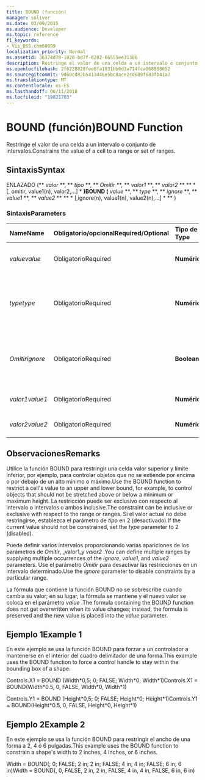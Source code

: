 ```yaml
---
title: BOUND (función)
manager: soliver
ms.date: 03/09/2015
ms.audience: Developer
ms.topic: reference
f1_keywords:
- Vis_DSS.chm60099
localization_priority: Normal
ms.assetid: 36374d78-1028-bd7f-6282-66555ee31306
description: Restringe el valor de una celda a un intervalo o conjunto de intervalos.
ms.openlocfilehash: 2f6228828fee8fa1831bb0d3a714fca068808652
ms.sourcegitcommit: 9d60cd82b5413446e5bc8ace2cd689f683fb41a7
ms.translationtype: MT
ms.contentlocale: es-ES
ms.lasthandoff: 06/11/2018
ms.locfileid: "19821703"
---
```

# <a name="bound-function"></a><span data-ttu-id="a0b60-103">BOUND (función)</span><span class="sxs-lookup"><span data-stu-id="a0b60-103">BOUND Function</span></span>

<span data-ttu-id="a0b60-104">Restringe el valor de una celda a un intervalo o conjunto de intervalos.</span><span class="sxs-lookup"><span data-stu-id="a0b60-104">Constrains the value of a cell to a range or set of ranges.</span></span>
  
## <a name="syntax"></a><span data-ttu-id="a0b60-105">Sintaxis</span><span class="sxs-lookup"><span data-stu-id="a0b60-105">Syntax</span></span>

<span data-ttu-id="a0b60-106">ENLAZADO (** *valor* **, ** *tipo* **, ** *Omitir* **, ** *valor1* **, ** *valor2* ** ** * [, omitir, value1(n), valor2,...] * **)</span><span class="sxs-lookup"><span data-stu-id="a0b60-106">BOUND (** *value* **, ** *type* **, ** *ignore* **, ** *value1* **, ** *value2* ** ** * [,ignore(n), value1(n), value2(n),...] * ** )</span></span> 
  
### <a name="parameters"></a><span data-ttu-id="a0b60-107">Sintaxis</span><span class="sxs-lookup"><span data-stu-id="a0b60-107">Parameters</span></span>

|<span data-ttu-id="a0b60-108">**Name**</span><span class="sxs-lookup"><span data-stu-id="a0b60-108">**Name**</span></span>|<span data-ttu-id="a0b60-109">**Obligatorio/opcional**</span><span class="sxs-lookup"><span data-stu-id="a0b60-109">**Required/Optional**</span></span>|<span data-ttu-id="a0b60-110">**Tipo de datos**</span><span class="sxs-lookup"><span data-stu-id="a0b60-110">**Data Type**</span></span>|<span data-ttu-id="a0b60-111">**Descripción**</span><span class="sxs-lookup"><span data-stu-id="a0b60-111">**Description**</span></span>|
|:-----|:-----|:-----|:-----|
| <span data-ttu-id="a0b60-112">_value_</span><span class="sxs-lookup"><span data-stu-id="a0b60-112">_value_</span></span> <br/> |<span data-ttu-id="a0b60-113">Obligatorio</span><span class="sxs-lookup"><span data-stu-id="a0b60-113">Required</span></span>  <br/> |<span data-ttu-id="a0b60-114">**Numérico**</span><span class="sxs-lookup"><span data-stu-id="a0b60-114">**Numeric**</span></span> <br/> |<span data-ttu-id="a0b60-115">Valor actual que se ha de restringir.</span><span class="sxs-lookup"><span data-stu-id="a0b60-115">The current value being constrained.</span></span>  <br/> |
| <span data-ttu-id="a0b60-116">_type_</span><span class="sxs-lookup"><span data-stu-id="a0b60-116">_type_</span></span> <br/> |<span data-ttu-id="a0b60-117">Obligatorio</span><span class="sxs-lookup"><span data-stu-id="a0b60-117">Required</span></span>  <br/> |<span data-ttu-id="a0b60-118">**Numérico**</span><span class="sxs-lookup"><span data-stu-id="a0b60-118">**Numeric**</span></span> <br/> |<span data-ttu-id="a0b60-119">Si la restricción es inclusiva (0), exclusiva (1) o deshabilitado (2).</span><span class="sxs-lookup"><span data-stu-id="a0b60-119">Whether the constraint is inclusive (0), exclusive (1), or disabled (2).</span></span>  <br/> |
| <span data-ttu-id="a0b60-120">_Omitir_</span><span class="sxs-lookup"><span data-stu-id="a0b60-120">_ignore_</span></span> <br/> |<span data-ttu-id="a0b60-121">Obligatorio</span><span class="sxs-lookup"><span data-stu-id="a0b60-121">Required</span></span>  <br/> |<span data-ttu-id="a0b60-122">**Boolean**</span><span class="sxs-lookup"><span data-stu-id="a0b60-122">**Boolean**</span></span> <br/> | <span data-ttu-id="a0b60-123">TRUE omite el intervalo; FALSE restringe el valor de la celda al intervalo.</span><span class="sxs-lookup"><span data-stu-id="a0b60-123">TRUE to ignore the range; FALSE to constrain the value of the cell to the range.</span></span>  <br/> |
| <span data-ttu-id="a0b60-124">_valor1_</span><span class="sxs-lookup"><span data-stu-id="a0b60-124">_value1_</span></span> <br/> |<span data-ttu-id="a0b60-125">Obligatorio</span><span class="sxs-lookup"><span data-stu-id="a0b60-125">Required</span></span>  <br/> |<span data-ttu-id="a0b60-126">**Numérico**</span><span class="sxs-lookup"><span data-stu-id="a0b60-126">**Numeric**</span></span> <br/> |<span data-ttu-id="a0b60-127">Primer valor en un rango.</span><span class="sxs-lookup"><span data-stu-id="a0b60-127">First value in a range.</span></span>  <br/> |
| <span data-ttu-id="a0b60-128">_valor2_</span><span class="sxs-lookup"><span data-stu-id="a0b60-128">_value2_</span></span> <br/> |<span data-ttu-id="a0b60-129">Obligatorio</span><span class="sxs-lookup"><span data-stu-id="a0b60-129">Required</span></span>  <br/> |<span data-ttu-id="a0b60-130">**Numérico**</span><span class="sxs-lookup"><span data-stu-id="a0b60-130">**Numeric**</span></span> <br/> |<span data-ttu-id="a0b60-131">Segundo valor de un intervalo.</span><span class="sxs-lookup"><span data-stu-id="a0b60-131">Second value in a range.</span></span>  <br/> |
   
## <a name="remarks"></a><span data-ttu-id="a0b60-132">Observaciones</span><span class="sxs-lookup"><span data-stu-id="a0b60-132">Remarks</span></span>

<span data-ttu-id="a0b60-133">Utilice la función BOUND para restringir una celda valor superior y límite inferior, por ejemplo, para controlar objetos que no se extiende por encima o por debajo de un alto mínimo o máximo.</span><span class="sxs-lookup"><span data-stu-id="a0b60-133">Use the BOUND function to restrict a cell's value to an upper and lower bound, for example, to control objects that should not be stretched above or below a minimum or maximum height.</span></span> <span data-ttu-id="a0b60-134">La restricción puede ser exclusivo con respecto al intervalo o intervalos o ambos inclusive.</span><span class="sxs-lookup"><span data-stu-id="a0b60-134">The constraint can be inclusive or exclusive with respect to the range or ranges.</span></span> <span data-ttu-id="a0b60-135">Si el valor actual no debe restringirse, establezca el parámetro de _tipo_ en 2 (desactivado).</span><span class="sxs-lookup"><span data-stu-id="a0b60-135">If the current value should not be constrained, set the  _type_ parameter to 2 (disabled).</span></span> 
  
<span data-ttu-id="a0b60-136">Puede definir varios intervalos proporcionando varias apariciones de los parámetros de _Omitir_, _valor1_y _valor2_ .</span><span class="sxs-lookup"><span data-stu-id="a0b60-136">You can define multiple ranges by supplying multiple occurrences of the  _ignore_,  _value1_, and  _value2_ parameters.</span></span> <span data-ttu-id="a0b60-137">Use el parámetro _Omitir_ para desactivar las restricciones en un intervalo determinado.</span><span class="sxs-lookup"><span data-stu-id="a0b60-137">Use the  _ignore_ parameter to disable constraints by a particular range.</span></span> 
  
<span data-ttu-id="a0b60-138">La fórmula que contiene la función BOUND no se sobrescribe cuando cambia su valor; en su lugar, la fórmula se mantiene y el nuevo valor se coloca en el parámetro _value_ .</span><span class="sxs-lookup"><span data-stu-id="a0b60-138">The formula containing the BOUND function does not get overwritten when its value changes; instead, the formula is preserved and the new value is placed into the  _value_ parameter.</span></span> 
  
## <a name="example-1"></a><span data-ttu-id="a0b60-139">Ejemplo 1</span><span class="sxs-lookup"><span data-stu-id="a0b60-139">Example 1</span></span>

<span data-ttu-id="a0b60-140">En este ejemplo se usa la función BOUND para forzar a un controlador a mantenerse en el interior del cuadro delimitador de una forma.</span><span class="sxs-lookup"><span data-stu-id="a0b60-140">This example uses the BOUND function to force a control handle to stay within the bounding box of a shape.</span></span> 
  
<span data-ttu-id="a0b60-141">Controls.X1 = BOUND (Width\*0,5; 0; FALSE; Width\*0; Width\*1)</span><span class="sxs-lookup"><span data-stu-id="a0b60-141">Controls.X1 = BOUND(Width\*0.5, 0, FALSE, Width\*0, Width\*1)</span></span>
  
<span data-ttu-id="a0b60-142">Controls.Y1 = BOUND (Height\*0,5; 0; FALSE; Height\*0; Height\*1)</span><span class="sxs-lookup"><span data-stu-id="a0b60-142">Controls.Y1 = BOUND(Height\*0.5, 0, FALSE, Height\*0, Height\*1)</span></span>
  
## <a name="example-2"></a><span data-ttu-id="a0b60-143">Ejemplo 2</span><span class="sxs-lookup"><span data-stu-id="a0b60-143">Example 2</span></span>

<span data-ttu-id="a0b60-144">En este ejemplo se usa la función BOUND para restringir el ancho de una forma a 2, 4 ó 6 pulgadas.</span><span class="sxs-lookup"><span data-stu-id="a0b60-144">This example uses the BOUND function to constrain a shape's width to 2 inches, 4 inches, or 6 inches.</span></span> 
  
<span data-ttu-id="a0b60-145">Width = BOUND(; 0; FALSE; 2 in; 2 in; FALSE; 4 in; 4 in; FALSE; 6 in; 6 in)</span><span class="sxs-lookup"><span data-stu-id="a0b60-145">Width = BOUND(, 0, FALSE, 2 in, 2 in, FALSE, 4 in, 4 in, FALSE, 6 in, 6 in)</span></span>
  

